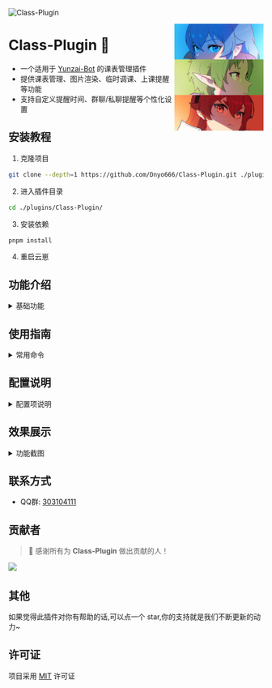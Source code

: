 ![Class-Plugin](https://socialify.git.ci/Dnyo666/Class-Plugin/image?description=1&font=Raleway&forks=1&issues=1&language=1&name=1&owner=1&pattern=Circuit%20Board&pulls=1&stargazers=1&theme=Auto)

<img decoding="async" align=right src="resources/readme/background.png" width="35%">

# Class-Plugin 📅

- 一个适用于 [Yunzai-Bot](https://github.com/Le-niao/Yunzai-Bot) 的课表管理插件
- 提供课表管理、图片渲染、临时调课、上课提醒等功能
- 支持自定义提醒时间、群聊/私聊提醒等个性化设置

## 安装教程

1. 克隆项目
```bash
git clone --depth=1 https://github.com/Dnyo666/Class-Plugin.git ./plugins/class-plugin/
```

2. 进入插件目录
```bash
cd ./plugins/Class-Plugin/
```

3. 安装依赖
```bash
pnpm install
```

4. 重启云崽

## 功能介绍

<details><summary>基础功能</summary>

- [x] 课表管理
  - 添加/删除/修改课程
  - 支持批量导入导出
  - 数据本地持久化存储
- [x] 图片渲染
  - 美观的课表展示
  - 支持自定义样式
  - 高清图片输出
- [x] 临时调课
  - 灵活的调课管理
  - 支持跨周调课
  - 调课记录查询
- [x] 上课提醒
  - 自定义提醒时间
  - 群聊/私聊可选
  - 智能提醒服务

</details>

## 使用指南

<details><summary>常用命令</summary>

| 命令 | 说明 | 示例 |
|------|------|------|
| #课表 | 查看课表 | #课表 |
| #添加课程 | 添加新课程 | #添加课程 高数 张三 A101 周一 1-2 1-16周 |
| #删除课程 | 删除课程 | #删除课程 1 |
| #调课 | 临时调课 | #调课 1 3-4 |
| #开启提醒 | 开启提醒 | #开启提醒 |
| #设置提醒时间 | 设置提醒 | #设置提醒时间 10 |

</details>

## 配置说明

<details><summary>配置项说明</summary>

本插件支持通过 [Guoba-Plugin](https://github.com/guoba-yunzai/guoba-plugin) 进行可视化配置

主要配置项:
- 提醒时间: 上课前多少分钟提醒
- 提醒方式: 群聊/私聊
- 渲染设置: 课表样式相关配置
- 数据存储: 课表数据备份与恢复

</details>

## 效果展示

<details><summary>功能截图</summary>

| 功能 | 效果图 |
|------|--------|
| 课表展示 | ![课表展示](resources/readme/view.png) |
| 临时调课 | ![临时调课](resources/readme/change.png) |
| 上课提醒 | ![上课提醒](resources/readme/remind.png) |

</details>

## 联系方式

- QQ群: [303104111](http://qm.qq.com/cgi-bin/qm/qr?_wv=1027&k=gdLRKPbtdd23Tw9M0HthGaU-PRXFToFY&authKey=ULxjgIsrwBQt74OIgbozC8aztsuHYPNvQcpERBqGf9TvUwdO2myrJxhSZTx2kwdh&noverify=0&group_code=303104111)

## 贡献者

> 🌟 感谢所有为 **Class-Plugin** 做出贡献的人！

<a href="https://github.com/Dnyo666/Class-Plugin/graphs/contributors">
  <img src="https://contrib.rocks/image?repo=Dnyo666%2FClass-Plugin" />
</a>

## 其他

如果觉得此插件对你有帮助的话,可以点一个 star,你的支持就是我们不断更新的动力~

## 许可证

项目采用 [MIT](./LICENSE) 许可证